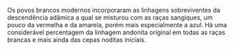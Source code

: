 ﻿Os povos brancos modernos incorporaram as linhagens sobreviventes da descendência adâmica a qual se misturou com as raças sangiques, um pouco da vermelha e da amarela, porém mais especialmente a azul. Há uma considerável percentagem da linhagem andonita original em todas as raças brancas e mais ainda das cepas noditas iniciais.